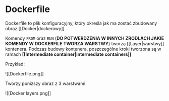 # Dockerfile
Dockerfile to plik konfiguracyjny, który określa jak ma zostać zbudowany obraz [[Docker|dockerowy]].

Komendy `FROM` oraz `RUN` (**DO POTWERDZENIA W INNYCH ZRODLACH JAKIE KOMENDY W DOCKERFILE TWORZA WARSTWY**) tworzą [[Layer|warstwy]] kontenera. Podczas budowy kontenera, poszczególne kroki tworzona są w ramach **[[Intermediate container|intermediate containers]]**

Przykład:

![[Dockerfile.png]]

Tworzy poniższy obraz z 3 warstwami

![[Docker layers.png]]
